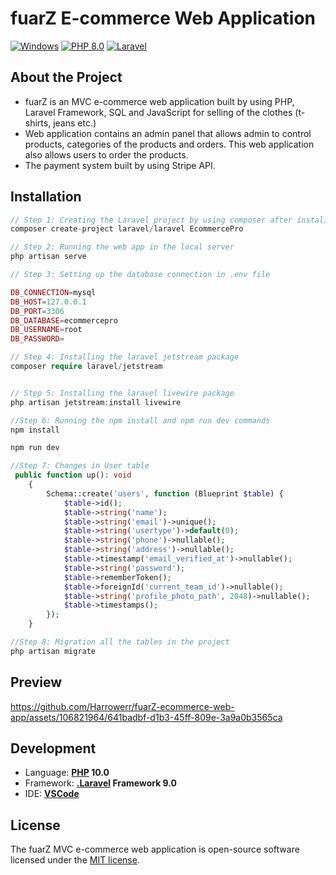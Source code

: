 # fuarZ E-commerce Web Application

[![Windows](https://img.shields.io/badge/Windows-blue?logo=windows)](https://github.com/topics/windows)
[![PHP 8.0](https://img.shields.io/badge/PHP-8.0-blue?logo=php)](https://github.com/topics/php)
[![Laravel](https://img.shields.io/badge/Laravel%20Framework-9.0-blue?logo=laravel)](https://github.com/topics/laravel)


## About the Project 
<ul>
    <li>fuarZ is an MVC e-commerce web application built by using PHP, Laravel Framework, SQL and JavaScript for selling of the clothes (t-shirts, jeans etc.)</li>
    <li>Web application contains an admin panel that allows admin to control products, categories of the products and orders. This web application also allows users to order the products.</li>
    <li>The payment system built by using Stripe API. </li>
</ul>

## Installation

```php
// Step 1: Creating the Laravel project by using composer after instaling PHP and Composer successfully
composer create-project laravel/laravel EcommercePro

// Step 2: Running the web app in the local server
php artisan serve

// Step 3: Setting up the database connection in .env file

DB_CONNECTION=mysql
DB_HOST=127.0.0.1
DB_PORT=3306
DB_DATABASE=ecommercepro
DB_USERNAME=root
DB_PASSWORD=

// Step 4: Installing the laravel jetstream package
composer require laravel/jetstream


// Step 5: Installing the laravel livewire package
php artisan jetstream:install livewire

//Step 6: Running the npm install and npm run dev commands
npm install

npm run dev

//Step 7: Changes in User table
 public function up(): void
    {
        Schema::create('users', function (Blueprint $table) {
            $table->id();
            $table->string('name');
            $table->string('email')->unique();
            $table->string('usertype')->default(0);
            $table->string('phone')->nullable();
            $table->string('address')->nullable();
            $table->timestamp('email_verified_at')->nullable();
            $table->string('password');
            $table->rememberToken();
            $table->foreignId('current_team_id')->nullable();
            $table->string('profile_photo_path', 2048)->nullable();
            $table->timestamps();
        });
    }

//Step 8: Migration all the tables in the project
php artisan migrate

```

## Preview

https://github.com/Harrowerr/fuarZ-ecommerce-web-app/assets/106821964/641badbf-d1b3-45ff-809e-3a9a0b3565ca


## Development
- Language: **[PHP](https://github.com/dotnet/csharplang) 10.0**
- Framework: **[.Laravel](https://github.com/topics/laravel) Framework 9.0** 
- IDE: **[VSCode](https://github.com/microsoft)**

## License

The fuarZ MVC e-commerce web application is open-source software licensed under the [MIT license](License.md).

